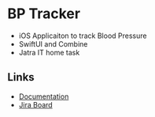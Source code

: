 # BP Tracker

- iOS Applicaiton to track Blood Pressure
- SwiftUI and Combine
- Jatra IT home task

## Links
- [Documentation](https://docs.google.com/document/d/1ZMBjdgOXt0uiRAAmy1YBdd7qsbFU8CG_Vrf4slXOz6g/edit?usp=sharing)
- [Jira Board](https://ferdous-mahmud-akash.atlassian.net/jira/software/projects/BT/boards/1/timeline)
